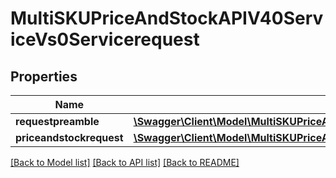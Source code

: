 # MultiSKUPriceAndStockAPIV40ServiceVs0Servicerequest

## Properties
Name | Type | Description | Notes
------------ | ------------- | ------------- | -------------
**requestpreamble** | [**\Swagger\Client\Model\MultiSKUPriceAndStockAPIV40ServiceVs0ServicerequestRequestpreamble**](MultiSKUPriceAndStockAPIV40ServiceVs0ServicerequestRequestpreamble.md) |  | [optional] 
**priceandstockrequest** | [**\Swagger\Client\Model\MultiSKUPriceAndStockAPIV40ServiceVs0ServicerequestPriceandstockrequest**](MultiSKUPriceAndStockAPIV40ServiceVs0ServicerequestPriceandstockrequest.md) |  | [optional] 

[[Back to Model list]](../../README.md#documentation-for-models) [[Back to API list]](../../README.md#documentation-for-api-endpoints) [[Back to README]](../../README.md)

